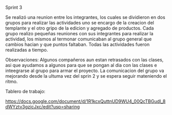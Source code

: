Sprint 3 

Se realizó una reunion entre los integrantes, los cuales se dividieron en dos grupos para realizar las actividades uno se encargo de la creacion del templante y el otro gripo de la edicion y agregado de productos.
Cada grupo realizo pequeñas reuniones con sus integrantes para realizar la actividad, los mismos al termonar comunicaban al grupo general que cambios hacian y que puntos faltaban. Todas las actividades fueron realizadas a tiempo.

Observaciones: Algunos compañeros aun estan retrasados con las clases, asi que ayudamos a algunos para que se pongan al dia con las clases e inteegrarse al grupo para armar el proyecto. La comunicacion del grupo va mejorando desde la ultuma vez del sprin 2 y se espera seguir mateniendo el ritmo.

Tablero de trabajo:

https://docs.google.com/document/d/1R1kcxQuttnUD9WU4_00QcTBGudI_8dWYztv3gzicJxc/edit?usp=sharing

